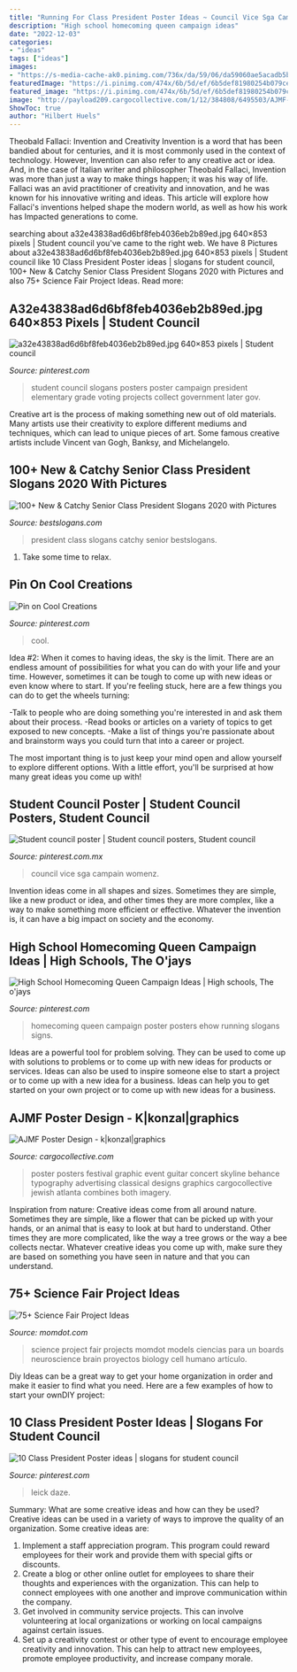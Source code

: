 ```yaml
---
title: "Running For Class President Poster Ideas ~ Council Vice Sga Campain Womenz"
description: "High school homecoming queen campaign ideas"
date: "2022-12-03"
categories:
- "ideas"
tags: ["ideas"]
images:
- "https://s-media-cache-ak0.pinimg.com/736x/da/59/06/da59060ae5acadb5bbe682d09cdd1e33.jpg"
featuredImage: "https://i.pinimg.com/474x/6b/5d/ef/6b5def81980254b079ce0bc6e4c67eac--student-council-posters-student-gov.jpg"
featured_image: "https://i.pinimg.com/474x/6b/5d/ef/6b5def81980254b079ce0bc6e4c67eac--student-council-posters-student-gov.jpg"
image: "http://payload209.cargocollective.com/1/12/384808/6495503/AJMF-Poster-2.6_905.jpg"
ShowToc: true
author: "Hilbert Huels"
---
```



Theobald Fallaci: Invention and Creativity
Invention is a word that has been bandied about for centuries, and it is most commonly used in the context of technology. However, Invention can also refer to any creative act or idea. And, in the case of Italian writer and philosopher Theobald Fallaci, Invention was more than just a way to make things happen; it was his way of life. Fallaci was an avid practitioner of creativity and innovation, and he was known for his innovative writing and ideas. This article will explore how Fallaci's inventions helped shape the modern world, as well as how his work has Impacted generations to come.

	

		
searching about a32e43838ad6d6bf8feb4036eb2b89ed.jpg 640×853 pixels | Student council you've came to the right web. We have 8 Pictures about a32e43838ad6d6bf8feb4036eb2b89ed.jpg 640×853 pixels | Student council like 10 Class President Poster ideas | slogans for student council, 100+ New &amp; Catchy Senior Class President Slogans 2020 with Pictures and also 75+ Science Fair Project Ideas. Read more:
		
    
## A32e43838ad6d6bf8feb4036eb2b89ed.jpg 640×853 Pixels | Student Council

<img loading=lazy src="https://i.pinimg.com/originals/56/15/c6/5615c640689bb60835909acb73efffa0.jpg" onerror="this.onerror=null;this.src='https://tse2.mm.bing.net/th?id=OIP.l8ifoRBncrQcVdASHoDyggHaJ3&amp;pid=15.1';" alt="a32e43838ad6d6bf8feb4036eb2b89ed.jpg 640×853 pixels | Student council">

_Source: pinterest.com_

>student council slogans posters poster campaign president elementary grade voting projects collect government later gov. 

	

Creative art is the process of making something new out of old materials. Many artists use their creativity to explore different mediums and techniques, which can lead to unique pieces of art. Some famous creative artists include Vincent van Gogh, Banksy, and Michelangelo.

    
## 100+ New &amp; Catchy Senior Class President Slogans 2020 With Pictures

<img loading=lazy src="http://www.bestslogans.com/img/pics/201703_2228_heead.png" onerror="this.onerror=null;this.src='https://tse2.mm.bing.net/th?id=OIP.x943pz_hjMwf2pyRmNtsKwHaHa&amp;pid=15.1';" alt="100+ New &amp; Catchy Senior Class President Slogans 2020 with Pictures">

_Source: bestslogans.com_

>president class slogans catchy senior bestslogans. 

	

1. Take some time to relax.

    
## Pin On Cool Creations

<img loading=lazy src="https://i.pinimg.com/736x/28/59/2a/28592afc2cd70949b33fe0311570824b.jpg" onerror="this.onerror=null;this.src='https://tse2.mm.bing.net/th?id=OIP.7l5wnS3BnPGAFQf56Ot5jwHaNK&amp;pid=15.1';" alt="Pin on Cool Creations">

_Source: pinterest.com_

>cool. 

	

Idea #2:
When it comes to having ideas, the sky is the limit. There are an endless amount of possibilities for what you can do with your life and your time. However, sometimes it can be tough to come up with new ideas or even know where to start.
If you're feeling stuck, here are a few things you can do to get the wheels turning:

-Talk to people who are doing something you're interested in and ask them about their process.
-Read books or articles on a variety of topics to get exposed to new concepts.
-Make a list of things you're passionate about and brainstorm ways you could turn that into a career or project.

The most important thing is to just keep your mind open and allow yourself to explore different options. With a little effort, you'll be surprised at how many great ideas you come up with!

    
## Student Council Poster | Student Council Posters, Student Council

<img loading=lazy src="https://i.pinimg.com/736x/18/96/94/189694a0f91b75a13411aaf568865ad4--student-council-poster.jpg" onerror="this.onerror=null;this.src='https://tse2.mm.bing.net/th?id=OIP.Ik_zqv-BNyPzWvv1J_cLSAHaJ3&amp;pid=15.1';" alt="Student council poster | Student council posters, Student council">

_Source: pinterest.com.mx_

>council vice sga campain womenz. 

	

Invention ideas come in all shapes and sizes. Sometimes they are simple, like a new product or idea, and other times they are more complex, like a way to make something more efficient or effective. Whatever the invention is, it can have a big impact on society and the economy.

    
## High School Homecoming Queen Campaign Ideas | High Schools, The O&#039;jays

<img loading=lazy src="https://s-media-cache-ak0.pinimg.com/736x/da/59/06/da59060ae5acadb5bbe682d09cdd1e33.jpg" onerror="this.onerror=null;this.src='https://tse4.mm.bing.net/th?id=OIP.F_EEWSiTlq3hwStWSsoXEAHaE8&amp;pid=15.1';" alt="High School Homecoming Queen Campaign Ideas | High schools, The o&#039;jays">

_Source: pinterest.com_

>homecoming queen campaign poster posters ehow running slogans signs. 

	

Ideas are a powerful tool for problem solving. They can be used to come up with solutions to problems or to come up with new ideas for products or services. Ideas can also be used to inspire someone else to start a project or to come up with a new idea for a business. Ideas can help you to get started on your own project or to come up with new ideas for a business.

    
## AJMF Poster Design - K|konzal|graphics

<img loading=lazy src="http://payload209.cargocollective.com/1/12/384808/6495503/AJMF-Poster-2.6_905.jpg" onerror="this.onerror=null;this.src='https://tse4.mm.bing.net/th?id=OIP.URBcEOqkf71Qy78Sdn-2FwHaLH&amp;pid=15.1';" alt="AJMF Poster Design - k|konzal|graphics">

_Source: cargocollective.com_

>poster posters festival graphic event guitar concert skyline behance typography advertising classical designs graphics cargocollective jewish atlanta combines both imagery. 

	

Inspiration from nature:
Creative ideas come from all around nature. Sometimes they are simple, like a flower that can be picked up with your hands, or an animal that is easy to look at but hard to understand. Other times they are more complicated, like the way a tree grows or the way a bee collects nectar. Whatever creative ideas you come up with, make sure they are based on something you have seen in nature and that you can understand.

    
## 75+ Science Fair Project Ideas

<img loading=lazy src="https://www.momdot.com/wp-content/uploads/2016/02/Science-Fair-Project-Ideas-35.jpg" onerror="this.onerror=null;this.src='https://tse2.mm.bing.net/th?id=OIP.m-Vt8Ecg5lt_1RQExOmRQwHaJ4&amp;pid=15.1';" alt="75+ Science Fair Project Ideas">

_Source: momdot.com_

>science project fair projects momdot models ciencias para un boards neuroscience brain proyectos biology cell humano artículo. 

	

Diy Ideas can be a great way to get your home organization in order and make it easier to find what you need. Here are a few examples of how to start your ownDIY project: 

    
## 10 Class President Poster Ideas | Slogans For Student Council

<img loading=lazy src="https://i.pinimg.com/474x/6b/5d/ef/6b5def81980254b079ce0bc6e4c67eac--student-council-posters-student-gov.jpg" onerror="this.onerror=null;this.src='https://tse3.mm.bing.net/th?id=OIP.Stk3UtiRNWT0tGbspwRtVgAAAA&amp;pid=15.1';" alt="10 Class President Poster ideas | slogans for student council">

_Source: pinterest.com_

>leick daze. 

	

Summary: What are some creative ideas and how can they be used?
Creative ideas can be used in a variety of ways to improve the quality of an organization. Some creative ideas are:
1. Implement a staff appreciation program. This program could reward employees for their work and provide them with special gifts or discounts.
2. Create a blog or other online outlet for employees to share their thoughts and experiences with the organization. This can help to connect employees with one another and improve communication within the company.
3. Get involved in community service projects. This can involve volunteering at local organizations or working on local campaigns against certain issues.
4. Set up a creativity contest or other type of event to encourage employee creativity and innovation. This can help to attract new employees, promote employee productivity, and increase company morale.

